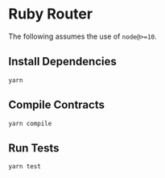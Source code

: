 # Ruby Router

The following assumes the use of `node@>=10`.

## Install Dependencies

`yarn`

## Compile Contracts

`yarn compile`

## Run Tests

`yarn test`
